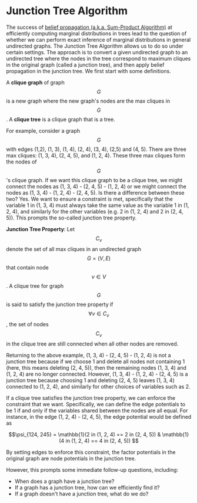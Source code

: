 # Junction Tree Algorithm

The success of [belief propagation (a.k.a. Sum-Product Algorithm)](belief_propagation.md) at efficiently
computing marginal distributions in trees lead to the question of whether we can perform exact
inference of marginal distributions in general undirected graphs. The Junction Tree Algorithm allows
us to do so under certain settings. The approach is to convert a given undirected graph to an
undirected tree where the nodes in the tree correspond to maximum cliques in the original graph (called a junction
tree), and then apply belief propagation in the junction tree. We first start with some definitions.

A __clique graph__ of graph $$G$$ is a new graph where the new graph's nodes are the max cliques in $$G$$.
A __clique tree__ is a clique graph that is a tree.

For example, consider a graph $$G$$ with edges (1,2), (1, 3), (1, 4), (2, 4), (3, 4), (2,5) and (4, 5).
There are three max cliques: (1, 3, 4), (2, 4, 5), and (1, 2, 4). These three max cliques form the nodes
of $$G$$'s clique graph. If we want this clique graph to be a clique tree, we might connect the nodes as
(1, 3, 4) - (2, 4, 5) - (1, 2, 4) or we might connect the nodes as (1, 3, 4) - (1, 2, 4) - (2, 4, 5).
Is there a difference between these two? Yes. We want to ensure a constraint is met, specifically that
the variable 1 in (1, 3, 4) must always take the same value as the variable 1 in (1, 2, 4), and similarly
for the other variables (e.g. 2 in (1, 2, 4) and 2 in (2, 4, 5)). This prompts the so-called junction
tree property.

__Junction Tree Property__: Let $$C_v$$ denote the set of all max cliques in an undirected graph $$G=(V, E)$$
that contain node $$v \in V$$.
A clique tree for graph $$G$$ is said to satisfy the junction tree property if $$\forall v \in C_v$$, the 
set of nodes $$C_v$$ in the clique tree are still connected when all other nodes are removed.

Returning to the above example, (1, 3, 4) - (2, 4, 5) - (1, 2, 4) is not a junction tree because if we 
choose 1 and delete all nodes not containing 1 (here, this means deleting (2, 4, 5)), then the remaining
nodes (1, 3, 4) and (1, 2, 4) are no longer connected. However, (1, 3, 4) - (1, 2, 4) - (2, 4, 5)
is a junction tree because choosing 1 and deleting (2, 4, 5) leaves (1, 3, 4) connected to (1, 2, 4), and
similarly for other choices of variables such as 2.

If a clique tree satisfies the junction tree property, we can enforce the constraint that we want. Specifically,
we can define the edge potentials to be 1 if and only if the variables shared between the nodes are all
equal. For instance, in the edge (1, 2, 4) - (2, 4, 5), the edge potential would be defined as

$$\psi_{124, 245} = \mathbb{1}(2 in (1, 2, 4) == 2 in (2, 4, 5)) & \mathbb{1}(4 in (1, 2, 4) == 4 in (2, 4, 5)) $$

By setting edges to enforce this constraint, the factor potentials in the original graph are
node potentials in the junction tree.

However, this prompts some immediate follow-up questions, including:

- When does a graph have a junction tree?
- If a graph has a junction tree, how can we efficiently find it?
- If a graph doesn't have a junction tree, what do we do?

 
